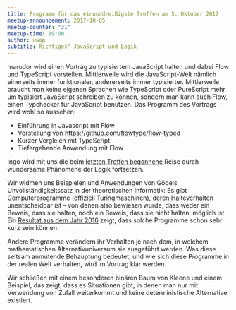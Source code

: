 ```yaml
---
title: Programm für das einunddreißigste Treffen am 5. Oktober 2017
meetup-announcement: 2017-10-05
meetup-counter: "31"
meetup-time: 19:00
author: uwap
subtitle: Richtiges™ JavaScript und Logik
---
```


marudor wird einen Vortrag zu typisiertem JavaScript halten und dabei Flow und
TypeScript vorstellen. Mittlerweile wird die JavaScript-Welt nämlich einerseits
immer funktionaler, andererseits immer typisierter. Mittlerweile braucht man
keine eigenen Sprachen wie TypeScript oder PureScript mehr um typisiert
JavaScript schreiben zu können, sondern man kann auch Flow, einen Typchecker
für JavaScript benutzen. Das Programm des Vortrags wird wohl so aussehen:

* Einführung in Javascript mit Flow
* Vorstellung von https://github.com/flowtype/flow-typed
* Kurzer Vergleich mit TypeScript
* Tiefergehende Anwendung mit Flow

Ingo wird mit uns die beim
[letzten Treffen begonnene](2017-09-07-dreissigstes-treffen.html)
Reise durch wundersame Phänomene der Logik fortsetzen.

Wir widmen uns Beispielen und Anwendungen von Gödels Unvollständigkeitssatz in der theoretischen
Informatik: Es gibt Computerprogramme (offiziell Turingmaschinen), deren
Halteverhalten unentscheidbar ist – von denen also bewiesen wurde, dass weder
ein Beweis, dass sie halten, noch ein Beweis, dass sie nicht halten, möglich
ist. Ein [Resultat aus dem Jahr
2016](https://www.scottaaronson.com/blog/?p=2725) zeigt, dass solche Programme
schon sehr kurz sein können.

Andere Programme verändern ihr Verhalten je nach dem, in welchem mathematischen
Alternativuniversum sie ausgeführt werden. Was diese seltsam anmutende
Behauptung bedeutet, und wie sich diese Programme in der realen Welt verhalten,
wird im Vortrag klar werden.

Wir schließen mit einem besonderen binären Baum von Kleene und einem Beispiel,
das zeigt, dass es Situationen gibt, in denen man nur mit Verwendung von Zufall
weiterkommt und keine deterministische Alternative existiert.
